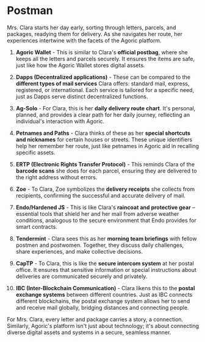# Postman

Mrs. Clara starts her day early, sorting through letters, parcels, and packages, readying them for delivery. As she navigates her route, her experiences intertwine with the facets of the Agoric platform.

1. **Agoric Wallet** - This is similar to Clara's **official postbag**, where she keeps all the letters and parcels securely. It ensures the items are safe, just like how the Agoric Wallet stores digital assets.

2. **Dapps (Decentralized applications)** - These can be compared to the **different types of mail services** Clara offers: standard mail, express, registered, or international. Each service is tailored for a specific need, just as Dapps serve distinct decentralized functions.

3. **Ag-Solo** - For Clara, this is her **daily delivery route chart**. It's personal, planned, and provides a clear path for her daily journey, reflecting an individual's interaction with Agoric.

4. **Petnames and Paths** - Clara thinks of these as her **special shortcuts and nicknames** for certain houses or streets. These unique identifiers help her remember her route, just like petnames in Agoric aid in recalling specific assets.

5. **ERTP (Electronic Rights Transfer Protocol)** - This reminds Clara of the **barcode scans** she does for each parcel, ensuring they are delivered to the right address without errors.

6. **Zoe** - To Clara, Zoe symbolizes the **delivery receipts** she collects from recipients, confirming the successful and accurate delivery of mail.

7. **Endo/Hardened JS** - This is like Clara's **raincoat and protective gear** – essential tools that shield her and her mail from adverse weather conditions, analogous to the secure environment that Endo provides for smart contracts.

8. **Tendermint** - Clara sees this as her **morning team briefings** with fellow postmen and postwomen. Together, they discuss daily challenges, share experiences, and make collective decisions.

9. **CapTP** - To Clara, this is like the **secure intercom system** at her postal office. It ensures that sensitive information or special instructions about deliveries are communicated securely and privately.

10. **IBC (Inter-Blockchain Communication)** - Clara likens this to the **postal exchange systems** between different countries. Just as IBC connects different blockchains, the postal exchange system allows her to send and receive mail globally, bridging distances and connecting people.

For Mrs. Clara, every letter and package carries a story, a connection. Similarly, Agoric's platform isn't just about technology; it's about connecting diverse digital assets and systems in a secure, seamless manner.